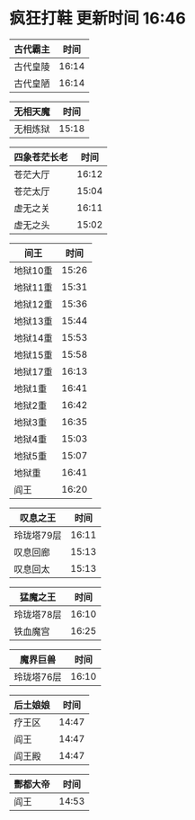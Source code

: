 # 疯狂打鞋 更新时间 16:46

| 古代霸主   | 时间    |
|--------|-------|
| 古代皇陵 | 16:14 |
| 古代皇陋 | 16:14 |

| 无相天魔   | 时间    |
|--------|-------|
| 无相炼狱 | 15:18 |

| 四象苍茫长老   | 时间    |
|--------|-------|
| 苍茫大厅 | 16:12 |
| 苍茫太厅 | 15:04 |
| 虚无之关 | 16:11 |
| 虚无之头 | 15:02 |

| 间王   | 时间    |
|--------|-------|
| 地狱10重 | 15:26 |
| 地狱11重 | 15:31 |
| 地狱12重 | 15:36 |
| 地狱13重 | 15:44 |
| 地狱14重 | 15:53 |
| 地狱15重 | 15:58 |
| 地狱17重 | 16:13 |
| 地狱1重 | 16:41 |
| 地狱2重 | 16:42 |
| 地狱3重 | 16:35 |
| 地狱4重 | 15:03 |
| 地狱5重 | 15:07 |
| 地狱重 | 16:41 |
| 阎王 | 16:20 |

| 叹息之王   | 时间    |
|--------|-------|
| 玲珑塔79层 | 16:11 |
| 叹息回廊 | 15:13 |
| 叹息回太 | 15:13 |

| 猛魔之王   | 时间    |
|--------|-------|
| 玲珑塔78层 | 16:10 |
| 铁血魔宫 | 16:25 |

| 魔界巨兽   | 时间    |
|--------|-------|
| 玲珑塔76层 | 16:10 |

| 后土娘娘   | 时间    |
|--------|-------|
| 疗王区 | 14:47 |
| 阎王 | 14:47 |
| 阎王殿 | 14:47 |

| 酆都大帝   | 时间    |
|--------|-------|
| 阎王 | 14:53 |